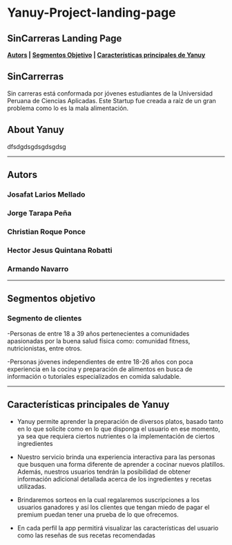 # Yanuy-Project-landing-page
## SinCarreras Landing Page 

**[Autors](#autors) | [Segmentos Objetivo](#segmentos-objetivo) | [Características principales de Yanuy](#características-principales-de-Yanuy)**

## SinCarrerras

Sin carreras está conformada por jóvenes estudiantes de la Universidad Peruana de Ciencias Aplicadas. Este Startup fue creada a raíz de un gran problema como lo es la mala alimentación.

## About Yanuy

dfsdgdsgdsgdsgdsg

---

## Autors

### Josafat Larios Mellado

### Jorge Tarapa Peña

### Christian Roque Ponce

### Hector Jesus Quintana Robatti

### Armando Navarro
---

## Segmentos objetivo

### Segmento de clientes
-Personas de entre 18 a 39 años pertenecientes a comunidades apasionadas por la buena salud física como: comunidad fitness, nutricionistas, entre otros.

-Personas jóvenes independientes de entre 18-26 años con poca experiencia en la cocina y preparación de alimentos en busca de información o tutoriales especializados en comida saludable.

---
## Características principales de Yanuy

- Yanuy permite aprender la preparación de diversos platos, basado tanto en lo que solicite como en lo que disponga el usuario en ese momento, ya sea que requiera ciertos nutrientes o la implementación de ciertos ingredientes

- Nuestro servicio brinda una experiencia interactiva para las personas que busquen una forma diferente de aprender a cocinar nuevos platillos. Además, nuestros usuarios tendrán la posibilidad de obtener información adicional detallada acerca de los ingredientes y recetas utilizadas.

- Brindaremos sorteos en la cual regalaremos suscripciones a los usuarios ganadores y así los clientes que tengan miedo de pagar el premium puedan tener una prueba de lo que ofrecemos.

- En cada perfil la app permitirá visualizar las características del usuario como las reseñas de sus recetas recomendadas
